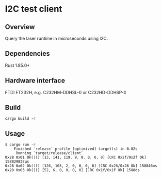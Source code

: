 # I2C test client

## Overview
Query the laser runtime in microseconds using I2C.

## Dependencies
Rust 1.85.0+

## Hardware interface
FTDI FT232H, e.g. C232HM-DDHSL-0 or C232HD-DDHSP-0

## Build
`cargo build -r`

## Usage
```
$ cargo run -r
    Finished `release` profile [optimized] target(s) in 0.02s
     Running `target/release/client`
0x28 0x01 Ok(()) [13, 141, 119, 9, 0, 0, 0, 0] [CRC 0x2f/0x2f Ok] 158829837µs
0x28 0x02 Ok(()) [126, 108, 2, 0, 0, 0, 0] [CRC 0x26/0x26 Ok] 158846ms
0x28 0x03 Ok(()) [52, 6, 0, 0, 0, 0] [CRC 0x1f/0x1f Ok] 1588ds
```
